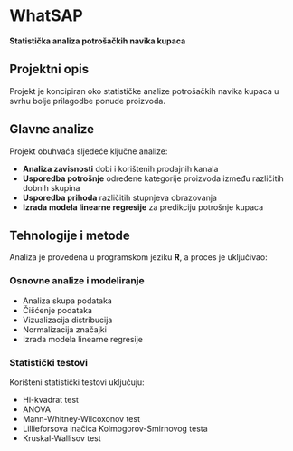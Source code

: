 # WhatSAP  
**Statistička analiza potrošačkih navika kupaca**

## Projektni opis
Projekt je koncipiran oko statističke analize potrošačkih navika kupaca u svrhu bolje prilagodbe ponude proizvoda.

## Glavne analize
Projekt obuhvaća sljedeće ključne analize:
- **Analiza zavisnosti** dobi i korištenih prodajnih kanala
- **Usporedba potrošnje** određene kategorije proizvoda između različitih dobnih skupina
- **Usporedba prihoda** različitih stupnjeva obrazovanja
- **Izrada modela linearne regresije** za predikciju potrošnje kupaca

## Tehnologije i metode
Analiza je provedena u programskom jeziku **R**, a proces je uključivao:

### Osnovne analize i modeliranje
- Analiza skupa podataka
- Čišćenje podataka
- Vizualizacija distribucija
- Normalizacija značajki
- Izrada modela linearne regresije

### Statistički testovi
Korišteni statistički testovi uključuju:
- Hi-kvadrat test
- ANOVA
- Mann-Whitney-Wilcoxonov test
- Lillieforsova inačica Kolmogorov-Smirnovog testa
- Kruskal-Wallisov test
